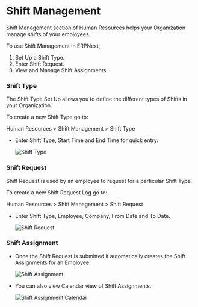 # Shift Management

Shift Management section of Human Resources helps your Organization manage shifts of your employees.

To use Shift Management in ERPNext,

  1. Set Up a Shift Type.
  2. Enter Shift Request.
  3. View and Manage Shift Assignments.

### Shift Type

The Shift Type Set Up allows you to define the different types of Shifts in your Organization.

To create a new Shift Type go to:

Human Resources > Shift Management > Shift Type

* Enter Shift Type, Start Time and End Time for quick entry.

	<img class="screenshot" alt="Shift Type" src="{{docs_base_url}}/assets/img/human-resources/shift-type.png">

### Shift Request

Shift Request is used by an employee to request for a particular Shift Type.

To create a new Shift Request Log go to:

Human Resources > Shift Management > Shift Request

* Enter Shift Type, Employee, Company, From Date and To Date.

	<img class="screenshot" alt="Shift Request" src="{{docs_base_url}}/assets/img/human-resources/shift-request.png">

### Shift Assignment

* Once the Shift Request is submitted it automatically creates the Shift Assignments for an Employee.

	<img class="screenshot" alt="Shift Assignment" src="{{docs_base_url}}/assets/img/human-resources/shift-assignment.png">

* You can also view Calendar view of Shift Assignments.

	<img class="screenshot" alt="Shift Assignment Calendar" 
	src="{{docs_base_url}}/assets/img/human-resources/shift-assignment-calendar.png">
